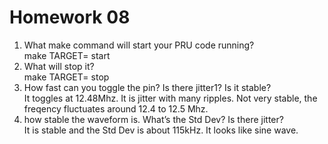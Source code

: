 # Homework 08
1. What make command will start your PRU code running?  
make TARGET=<program> start  
2. What will stop it?  
make TARGET=<program> stop  
3. How fast can you toggle the pin? Is there jitter1? Is it stable?  
It toggles at 12.48Mhz. It is jitter with many ripples. Not very stable, the freqency fluctuates around 12.4 to 12.5 Mhz.  
4. how stable the waveform is. What’s the Std Dev? Is there jitter?  
It is stable and the Std Dev is about 115kHz. It looks like sine wave.  

